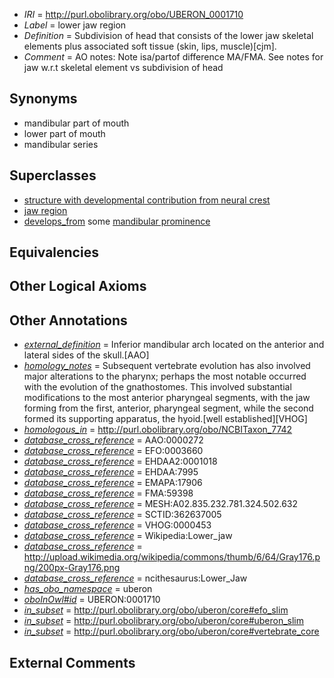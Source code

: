  * *IRI* = http://purl.obolibrary.org/obo/UBERON_0001710
 * *Label* = lower jaw region
 * *Definition* = Subdivision of head that consists of the lower jaw skeletal elements plus associated soft tissue (skin, lips, muscle)[cjm].
 * *Comment* = AO notes: Note isa/partof difference MA/FMA. See notes for jaw w.r.t skeletal element vs subdivision of head

## Synonyms

 * mandibular part of mouth
 * lower part of mouth
 * mandibular series

## Superclasses

 * [structure with developmental contribution from neural crest](../../UBERON/14/UBERON_0010314.md)
 * [jaw region](../../UBERON/95/UBERON_0011595.md)
 * [develops_from](../../RO/02/RO_0002202.md) some [mandibular prominence](../../UBERON/67/UBERON_0005867.md)

## Equivalencies


## Other Logical Axioms


## Other Annotations

 * *[external_definition](../../UBPROP/01/UBPROP_0000001.md)* = Inferior mandibular arch located on the anterior and lateral sides of the skull.[AAO]
 * *[homology_notes](../../UBPROP/03/UBPROP_0000003.md)* = Subsequent vertebrate evolution has also involved major alterations to the pharynx; perhaps the most notable occurred with the evolution of the gnathostomes. This involved substantial modifications to the most anterior pharyngeal segments, with the jaw forming from the first, anterior, pharyngeal segment, while the second formed its supporting apparatus, the hyoid.[well established][VHOG]
 * *[homologous_in](../../core#homologous/in/core#homologous_in.md)* = http://purl.obolibrary.org/obo/NCBITaxon_7742
 * *[database_cross_reference](../../ef/oboInOwl#hasDbXref.md)* = AAO:0000272
 * *[database_cross_reference](../../ef/oboInOwl#hasDbXref.md)* = EFO:0003660
 * *[database_cross_reference](../../ef/oboInOwl#hasDbXref.md)* = EHDAA2:0001018
 * *[database_cross_reference](../../ef/oboInOwl#hasDbXref.md)* = EHDAA:7995
 * *[database_cross_reference](../../ef/oboInOwl#hasDbXref.md)* = EMAPA:17906
 * *[database_cross_reference](../../ef/oboInOwl#hasDbXref.md)* = FMA:59398
 * *[database_cross_reference](../../ef/oboInOwl#hasDbXref.md)* = MESH:A02.835.232.781.324.502.632
 * *[database_cross_reference](../../ef/oboInOwl#hasDbXref.md)* = SCTID:362637005
 * *[database_cross_reference](../../ef/oboInOwl#hasDbXref.md)* = VHOG:0000453
 * *[database_cross_reference](../../ef/oboInOwl#hasDbXref.md)* = Wikipedia:Lower_jaw
 * *[database_cross_reference](../../ef/oboInOwl#hasDbXref.md)* = http://upload.wikimedia.org/wikipedia/commons/thumb/6/64/Gray176.png/200px-Gray176.png
 * *[database_cross_reference](../../ef/oboInOwl#hasDbXref.md)* = ncithesaurus:Lower_Jaw
 * *[has_obo_namespace](../../ce/oboInOwl#hasOBONamespace.md)* = uberon
 * *[oboInOwl#id](../../id/oboInOwl#id.md)* = UBERON:0001710
 * *[in_subset](../../et/oboInOwl#inSubset.md)* = http://purl.obolibrary.org/obo/uberon/core#efo_slim
 * *[in_subset](../../et/oboInOwl#inSubset.md)* = http://purl.obolibrary.org/obo/uberon/core#uberon_slim
 * *[in_subset](../../et/oboInOwl#inSubset.md)* = http://purl.obolibrary.org/obo/uberon/core#vertebrate_core

## External Comments

